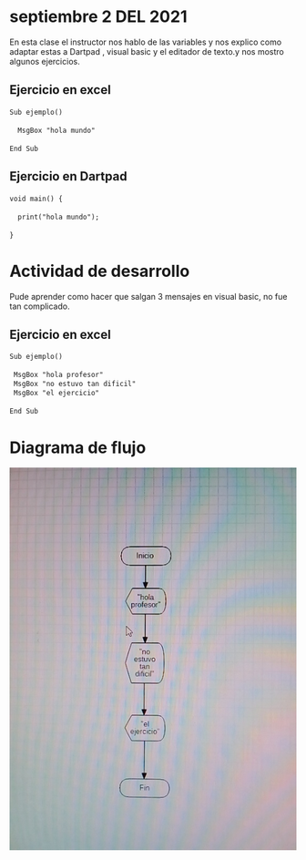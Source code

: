 # septiembre 2 DEL 2021

 En esta clase el instructor  nos hablo  de las variables y nos
 explico como adaptar estas a Dartpad , visual basic y
 el editador de texto.y nos mostro algunos ejercicios.

## Ejercicio en excel

```
Sub ejemplo()

  MsgBox "hola mundo"

End Sub
```

## Ejercicio en Dartpad

```
void main() {

  print("hola mundo");

}
```
# Actividad de desarrollo

 Pude aprender  como hacer que salgan 3 mensajes
  en visual basic, no fue tan complicado.

## Ejercicio en excel

```
Sub ejemplo()

 MsgBox "hola profesor"
 MsgBox "no estuvo tan dificil"
 MsgBox "el ejercicio"

End Sub
```
# Diagrama de flujo

<img src="img/imagen.jpeg" width="700">
